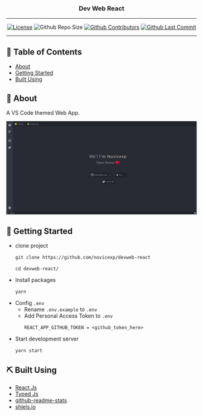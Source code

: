 <h3 align="center">Dev Web React</h3>

---

<div align="center">

[![License](https://img.shields.io/github/license/novicexp/devweb-react)](https://github.com/novicexp/devweb-react/blob/master/LICENSE.md) ![Github Repo Size](https://img.shields.io/github/repo-size/novicexp/devweb-react) [![Github Contributors](https://img.shields.io/github/contributors/novicexp/devweb-react)](https://github.com/novicexp/devweb-react/graphs/contributors) [![Github Last Commit](https://img.shields.io/github/last-commit/novicexp/devweb-react)](https://github.com/novicexp/devweb-react/graphs/commit-activity)

</div>

---

## 📝 Table of Contents

- [About](#about)
- [Getting Started](#getting_started)
- [Built Using](#built_using)

## 🧐 About <a name = "about"></a>

A VS Code themed Web App.

<p align="center">
 <img src="readme_data/preview.png" alt="Title">
</p>

## 🏁 Getting Started <a name = "getting_started"></a>

- clone project
  ```
  git clone https://github.com/novicexp/devweb-react
  ```
  ```
  cd devweb-react/
  ```
- Install packages
  ```
  yarn
  ```
- Config `.env`
  - Rename `.env.example` to `.env`
  - Add Personal Access Token to `.env`
    ```
    REACT_APP_GITHUB_TOKEN = <github_token_here>
    ```
- Start development server
  ```
  yarn start
  ```

## ⛏️ Built Using <a name = "built_using"></a>

- [React Js](https://reactjs.org/)
- [Typed Js](https://mattboldt.com/demos/typed-js/)
- [github-readme-stats](https://github.com/anuraghazra/github-readme-stats)
- [shiels.io](https://github.com/badges/shields)
